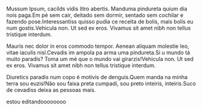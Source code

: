Mussum Ipsum, cacilds vidis litro abertis. Manduma pindureta quium dia nois paga.Em pé sem cair, deitado sem dormir, sentado sem cochilar e fazendo pose.Interessantiss quisso pudia ce receita de bolis, mais bolis eu num gostis.Vehicula non. Ut sed ex eros. Vivamus sit amet nibh non tellus tristique interdum.

Mauris nec dolor in eros commodo tempor. Aenean aliquam molestie leo, vitae iaculis nisl.Cevadis im ampola pa arma uma pindureta.Si u mundo tá muito paradis? Toma um mé que o mundo vai girarzis!Vehicula non. Ut sed ex eros. Vivamus sit amet nibh non tellus tristique interdum.

Diuretics paradis num copo é motivis de denguis.Quem manda na minha terra sou euzis!Não sou faixa preta cumpadi, sou preto inteiris, inteiris.Suco de cevadiss deixa as pessoas mais.

estou editandoooooooo
